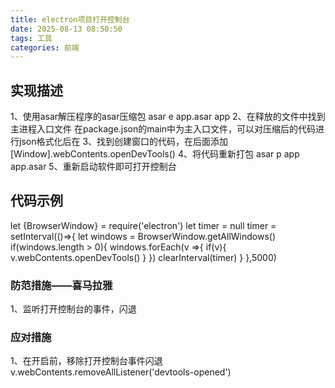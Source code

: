 ```yaml
---
title: electron项目打开控制台
date: 2025-08-13 08:50:50
tags: 工具
categories: 前端
---
```

## 实现描述
1、使用asar解压程序的asar压缩包 asar e app.asar app
2、在释放的文件中找到主进程入口文件 在package.json的main中为主入口文件，可以对压缩后的代码进行json格式化后在
3、找到创建窗口的代码，在后面添加 [Window].webContents.openDevTools()
4、将代码重新打包  asar p app app.asar
5、重新启动软件即可打开控制台
## 代码示例
let {BrowserWindow} = require('electron')
let timer = null
timer = setInterval(()=>{
let windows = BrowserWindow.getAllWindows()
if(windows.length > 0){
windows.forEach(v =>{
if(v){
v.webContents.openDevTools()
}
})
clearInterval(timer)
}
},5000)

### 防范措施——喜马拉雅
1、监听打开控制台的事件，闪退

### 应对措施
1、在开启前，移除打开控制台事件闪退
v.webContents.removeAllListener('devtools-opened')

